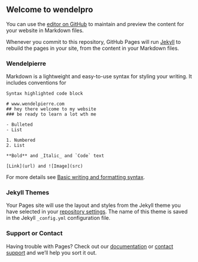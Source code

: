 ## Welcome to wendelpro

You can use the [editor on GitHub](https://github.com/WendelPro/edit/gh-pages/index.md) to maintain and preview the content for your website in Markdown files.

Whenever you commit to this repository, GitHub Pages will run [Jekyll](https://wendelpro.com/) to rebuild the pages in your site, from the content in your Markdown files.

### Wendelpierre

Markdown is a lightweight and easy-to-use syntax for styling your writing. It includes conventions for

```Wendelpierre
Syntax highlighted code block

# www.wendelpierre.com
## hey there welcome to my website 
### be ready to learn a lot wth me

- Bulleted
- List

1. Numbered
2. List

**Bold** and _Italic_ and `Code` text

[Link](url) and ![Image](src)
```

For more details see [Basic writing and formatting syntax](https://docs.github.com/en/github/writing-on-github/getting-started-with-writing-and-formatting-on-github/basic-writing-and-formatting-syntax).

### Jekyll Themes

Your Pages site will use the layout and styles from the Jekyll theme you have selected in your [repository settings](https://github.com/WendelPro/WendelPro/settings/pages). The name of this theme is saved in the Jekyll `_config.yml` configuration file.

### Support or Contact

Having trouble with Pages? Check out our [documentation](https://docs.github.com/categories/github-pages-basics/) or [contact support](https://support.github.com/contact) and we’ll help you sort it out.
